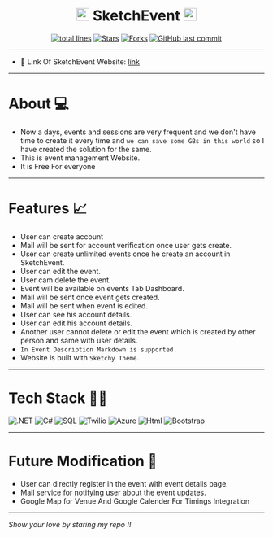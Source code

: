 <h1 align="center"><img src="https://user-images.githubusercontent.com/76911582/198497528-58826a25-b6ca-40cf-839c-b410c933e9a5.png" width="25px"/> SketchEvent <img src="https://user-images.githubusercontent.com/76911582/198497528-58826a25-b6ca-40cf-839c-b410c933e9a5.png" width="25px"/></h1>



<div align="center">
<a href="https://github.com/vasu-1/SketchEvent"><img src="https://sloc.xyz/github/vasu-1/SketchEvent?style=for-the-badge" alt="total lines"/></a>
<a href="https://github.com/vasu-1/SketchEvent"><img src="https://img.shields.io/github/stars/vasu-1/SketchEvent" alt="Stars"/></a>
<a href="https://github.com/vasu-1/SketchEvent/network/members"><img src="https://img.shields.io/github/forks/vasu-1/SketchEvent" alt="Forks"/></a>
<a href="https://github.com/vasu-1/SketchEvent/commits"><img alt="GitHub last commit" src="https://img.shields.io/github/last-commit/vasu-1/SketchEvent?logo=github"></a>
</div>

---

- :link: Link Of SketchEvent Website: [link](https://github.com/vasu-1/SketchEvent)

---

# About :computer:
 
- Now a days, events and sessions are very frequent and we don't have time to create it every time and `we can save some GBs in this world` so I have created the solution for the same.
- This is event management Website.
- It is Free For everyone

---

# Features :chart_with_upwards_trend:
- User can create account
- Mail will be sent for account verification once user gets create.
- User can create unlimited events once he create an account in SketchEvent.
- User can edit the event.
- User cam delete the event.
- Event will be available on events Tab Dashboard.
- Mail will be sent once event gets created.
- Mail will be sent when event is edited.
- User can see his account details. 
- User can edit his account details.
- Another user cannot delete or edit the event which is created by other person and same with user details.
- `In Event Description Markdown is supported.`
- Website is built with `Sketchy Theme`.

---

# Tech Stack 👨‍💻

![.NET](https://img.shields.io/badge/.NET-512BD4?style=for-the-badge&logo=dotnet&logoColor=white)
![C#](https://img.shields.io/badge/C%23-239120?style=for-the-badge&logo=c-sharp&logoColor=white)
![SQL](https://img.shields.io/badge/Microsoft%20SQL%20Server-CC2927?style=for-the-badge&logo=microsoft%20sql%20server&logoColor=white)
![Twilio](https://img.shields.io/badge/Twilio-F22F46?style=for-the-badge&logo=Twilio&logoColor=white)
![Azure](https://img.shields.io/badge/microsoft%20azure-0089D6?style=for-the-badge&logo=microsoft-azure&logoColor=white)
![Html](https://img.shields.io/badge/HTML5-E34F26?style=for-the-badge&logo=html5&logoColor=white)
![Bootstrap](https://img.shields.io/badge/Bootstrap-563D7C?style=for-the-badge&logo=bootstrap&logoColor=white)

---

# Future Modification :rocket:

- User can directly register in the event with event details page.
- Mail service for notifying user about the event updates.
- Google Map for Venue And Google Calender For Timings Integration

---

*Show your love by staring my repo !!*
